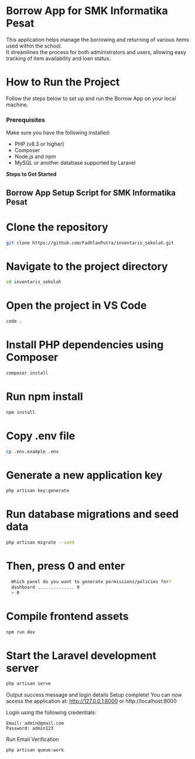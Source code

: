 #  Borrow App for SMK Informatika Pesat

This application helps manage the borrowing and returning of various items used within the school.  
It streamlines the process for both administrators and users, allowing easy tracking of item availability and loan status.

#  How to Run the Project

Follow the steps below to set up and run the Borrow App on your local machine.

###  Prerequisites
Make sure you have the following installed:

- PHP (v8.3 or higher)
- Composer
- Node.js and npm
- MySQL or another database supported by Laravel

**Steps to Get Started**

##  Borrow App Setup Script for SMK Informatika Pesat

#  Clone the repository
```bash
git clone https://github.com/FadhlanPutra/inventaris_sekolah.git
```

#  Navigate to the project directory
```bash
cd inventaris_sekolah
```

#  Open the project in VS Code
```bash
code .
```

#  Install PHP dependencies using Composer
```bash
composer install
```

#  Run npm install
```bash
npm install
```

#  Copy .env file
```bash
cp .env.example .env
```

#  Generate a new application key
```bash
php artisan key:generate
```

#  Run database migrations and seed data
```bash
php artisan migrate --seed
```

#  Then, press 0 and enter
```bash
  Which panel do you want to generate permissions/policies for?
  dashboard .............. 0
  > 0
```

#  Compile frontend assets
```bash
npm run dev
```

#  Start the Laravel development server
```bash
php artisan serve
```

Output success message and login details
Setup complete! You can now access the application at:
http://127.0.0.1:8000
or
http://localhost:8000

Login using the following credentials:

```pgsql
Email: admin@gmail.com
Password: admin123
```

Run Email Verification
```bash
php artisan queue:work
```
















